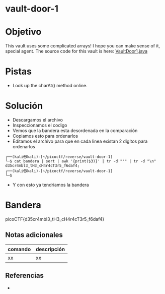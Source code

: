 # vault-door-1

# Objetivo
This vault uses some complicated arrays! I hope you can make sense of it, special agent. The source code for this vault is here: [VaultDoor1.java](https://jupiter.challenges.picoctf.org/static/87e103a8db01087de9ccf5a7a022ddf8/VaultDoor1.java)

# Pistas
- Look up the charAt() method online.

# Solución
- Descargamos el archivo
- Inspeccionamos el codigo
- Vemos que la bandera esta desordenada en la comparaciòn
- Copiamos esto para ordenarlos
- Editamos el archivo para que en cada linea existan 2 digitos para ordenarlos
```
┌──(kali㉿kali)-[~/picoctf/reverse/vault-door-1]
└─$ cat bandera | sort | awk '{print($3)}' | tr -d "'" | tr -d "\n"
d35cr4mbl3_tH3_cH4r4cT3r5_f6daf4;                                                                                  
┌──(kali㉿kali)-[~/picoctf/reverse/vault-door-1]
└─$ 
```
- Y con esto ya tendriamos la bandera

# Bandera
picoCTF{d35cr4mbl3_tH3_cH4r4cT3r5_f6daf4}

## Notas adicionales
| comando | descripción |
| ------ | ------ |
| xx | xx |

## Referencias
- []()